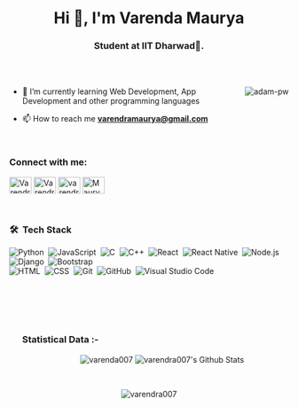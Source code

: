 <h1 align="center">Hi 👋, I'm Varenda Maurya</h1>
<h3 align="center">Student at IIT Dharwad🌟.</h3>

<br>

<!-- <p align="right"> <h3>Profile Views :-</h3> <img src="https://komarev.com/ghpvc/?username=varendra007&label=Profile%20views&color=0e75b6&style=flat"
    alt="adam-pw" /> 
  </p> -->

<br>

<p><img align="right" src="https://github.com/Adam-pw/Adam-pw/blob/main/animation_500_kxa883sd.gif" alt="adam-pw" /></p>


- 🌱 I’m currently learning Web Development, App Development and other programming languages

- 📫 How to reach me **varendramaurya@gmail.com**

<!-- - ⚡ Fun fact :- food and anime are the reasons to live. -->

<br>

<h3 align="left">Connect with me:</h3>
<p align="left">
  <a href="linkedin.com/in/varendra-maurya-4179901bb" target="blank"><img align="center"
      src="https://raw.githubusercontent.com/rahuldkjain/github-profile-readme-generator/master/src/images/icons/Social/linked-in-alt.svg"
      alt="Varendra Maurya" height="30" width="40" /></a>
  <a href="https://www.facebook.com/people/Varendra-Maurya/100070153639569/" target="blank"><img align="center"
      src="https://raw.githubusercontent.com/rahuldkjain/github-profile-readme-generator/master/src/images/icons/Social/facebook.svg"
      alt="Varendra Maurya" height="30" width="40" /></a>
  <a href="https://www.instagram.com/varendra_maurya/" target="blank"><img align="center"
      src="https://raw.githubusercontent.com/rahuldkjain/github-profile-readme-generator/master/src/images/icons/Social/instagram.svg"
      alt="varendra_maurya" height="30" width="40" /></a>
  <a href="https://twitter.com/MauryaVarendra" target="blank"><img align="center"
      src="https://raw.githubusercontent.com/rahuldkjain/github-profile-readme-generator/master/src/images/icons/Social/twitter.svg"
      alt="MauryaVarendra" height="30" width="40" /></a>
<!--   <a href="https://www.hackerrank.com/adampithewan" target="blank"><img align="center"
      src="https://raw.githubusercontent.com/rahuldkjain/github-profile-readme-generator/master/src/images/icons/Social/hackerrank.svg"
      alt="adampithewan" height="30" width="40" /></a> -->
</p>

<br>
 <h3>🛠 &nbsp;Tech Stack</h3>

![Python](https://img.shields.io/badge/-Python-05122A?style=flat&logo=python)&nbsp;
![JavaScript](https://img.shields.io/badge/-JavaScript-05122A?style=flat&logo=javascript)&nbsp;
![C](https://img.shields.io/badge/-C-05122A?style=flat&logo=C&logoColor=A8B9CC)&nbsp;
![C++](https://img.shields.io/badge/-C++-05122A?style=flat&logo=C%2B%2B&logoColor=00599C)&nbsp;
![React](https://img.shields.io/badge/-React-05122A?style=flat&logo=react)&nbsp;
![React Native](https://img.shields.io/badge/-React%20Native-05122A?style=flat&logo=react-native)&nbsp;
![Node.js](https://img.shields.io/badge/-Node.js-05122A?style=flat&logo=node.js)&nbsp;
![Django](https://img.shields.io/badge/-Django-05122A?style=flat&logo=django&logoColor=092E20)&nbsp;
![Bootstrap](https://img.shields.io/badge/-Bootstrap-05122A?style=flat&logo=bootstrap&logoColor=563D7C)\
![HTML](https://img.shields.io/badge/-HTML-05122A?style=flat&logo=HTML5)&nbsp;
![CSS](https://img.shields.io/badge/-CSS-05122A?style=flat&logo=CSS3&logoColor=1572B6)&nbsp;
![Git](https://img.shields.io/badge/-Git-05122A?style=flat&logo=git)&nbsp;
![GitHub](https://img.shields.io/badge/-GitHub-05122A?style=flat&logo=github)&nbsp;
![Visual Studio Code](https://img.shields.io/badge/-Visual%20Studio%20Code-05122A?style=flat&logo=visual-studio-code&logoColor=007ACC)&nbsp;

<br>
<br>
<br>
<br>
<h3>&nbsp;&nbsp;&nbsp;&nbsp;&nbsp;&nbsp;Statistical Data :-</h3>
 <p align="center">&nbsp;&nbsp;&nbsp;&nbsp;&nbsp;&nbsp;&nbsp;&nbsp;&nbsp;&nbsp;&nbsp;&nbsp;<img align="center"
    src="https://github-readme-stats.vercel.app/api/top-langs?username=varendra007&show_icons=true&locale=en&layout=compact&line_height=20&title_color=7A7ADB&icon_color=2234AE&text_color=D3D3D3&bg_color=0,000000,130F40"
    alt="varenda007" />
<img align="center" src="https://github-readme-stats.vercel.app/api?username=varendra007&include_all_commits=true&count_private=true&show_icons=true&line_height=20&title_color=7A7ADB&icon_color=2234AE&text_color=D3D3D3&bg_color=0,000000,130F40" alt="varendra007's Github Stats">
</p> 
 <br>  
<p align="center">

   <img align="center" src="https://github-readme-streak-stats.herokuapp.com/?user=varendra007&theme=tokyonight" alt="varendra007"  />
</p>


<!-- <br> -->
<!-- 
<p>&nbsp;<img align="center" src="https://github-readme-stats.vercel.app/api?username=varendra007&show_icons=true&locale=en"
    alt="varendra007" /></p> -->

<br>

<!--  <p><img align="center" src="https://github-readme-streak-stats.herokuapp.com/?user=varendra007&theme=tokyonight" alt="varendra007"  /></p> -->

<!--[![Varendra's GitHub Activity Graph](https://activity-graph.herokuapp.com/graph?username=varendra007&theme=tokyonight)](https://git.io/praveenscience)

| ![Varendra's github stats](https://github-readme-stats.vercel.app/api?username=varendra007&show_icons=true&&line_height=20&title_color=7A7ADB&icon_color=2234AE&text_color=D3D3D3&bg_color=0,000000,130F40) | ![Varendra's GitHub Streak](https://github-readme-streak-stats.herokuapp.com/?user=varendra007&line_height=20&title_color=7A7ADB&icon_color=2234AE&text_color=D3D3D3&bg_color=0,000000,130F40) |
| --- | --- |
| ![Top Langs](https://github-readme-stats.vercel.app/api/top-langs/?username=Aditya664&line_height=20&title_color=7A7ADB&icon_color=2234AE&text_color=D3D3D3&bg_color=0,000000,130F40) | ![Github Stars](https://github-readme-stats.vercel.app/api?username=Aditya664&show_icons=true&locale=en&count_private=true&hide_rank=true&custom_title=My%20GitHub%20Stats&disable_animations=true&line_height=20&title_color=7A7ADB&icon_color=2234AE&text_color=D3D3D3&bg_color=0,000000,130F40) |

![Jokes Card](https://readme-jokes.vercel.app/api?theme=tokyonight)


<br> -->
